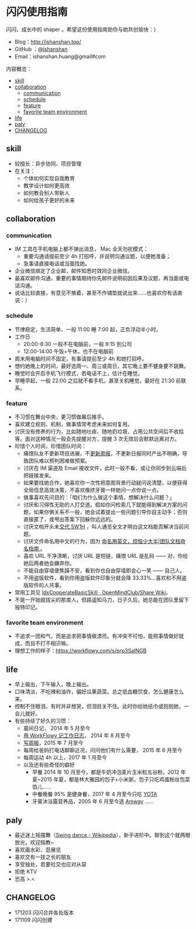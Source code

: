 

# 闪闪使用指南

闪闪，成长中的 shaper 。希望这份使用指南助你与她共创愉快：）

- Blog：http://ishanshan.top/
- GitHub ：[@ishanshan](https://github.com/ishanshan/)
- Email：ishanshan.huang@gmail#com

内容概览：

<!-- START doctoc generated TOC please keep comment here to allow auto update -->
<!-- DON'T EDIT THIS SECTION, INSTEAD RE-RUN doctoc TO UPDATE -->

  - [skill](#skill)
  - [collaboration](#collaboration)
    - [communication](#communication)
    - [schedule](#schedule)
    - [feature](#feature)
    - [favorite team environment](#favorite-team-environment)
  - [life](#life)
  - [paly](#paly)
  - [CHANGELOG](#changelog)

<!-- END doctoc generated TOC please keep comment here to allow auto update -->

## skill

- 较擅长：异步协同、项目管理
- 在关注：
	- 个体如何实现自我教育
	- 教学设计如何更高效
	- 如何教会别人带新人
	- 如何给孩子更好的未来

## collaboration


### communication


- IM 工具在手机电脑上都不弹出消息， Mac 全天勿扰模式：
    - 重要沟通请提前至少 4h 打招呼，并说明沟通议题，以便她准备；
    - 急事请直接电话或当面找她。
- 企业微信绑定了企业邮，邮件知悉时效同企业微信。
- 最喜欢邮件沟通，重要的事情期待你先邮件说明前因后果及议题，再当面或电话沟通。
- 说话比较直接，有意见不掖着，甚至不作铺垫就说出来……也喜欢你有话直说：）


### schedule

- 节律稳定，生活简单，一般 11:00 睡 7:00 起，正负浮动半小时。
- 工作日
    - 20:00-8:30 一般不在电脑前，一般 9:15 到公司
    - 12:00-14:00 午饭+午休，也不在电脑前
- 周末用电脑时间不固定，有事请提前至少 4h 和她打招呼。
- 想约她晚上的时间，最好选周一、周三或周日，其它晚上要不健身要不跳舞。
- 睡觉时会开启手机飞行模式，若电话不上，估计在睡觉。
- 早睡早起，一般 22:00 之后就不看手机，甚至关机睡觉，最好在 21:30 前联系。



### feature


- 不习惯在舞台中央，更习惯做幕后推手。
- 喜欢建立规则、机制，做事情常考虑未来如何复用。
- 讨厌没有修养的行为，比如随地吐痰、随地扔垃圾、占用公共空间后不收拾等。面对这种情况一般会先提醒对方，提醒 3 次无效后会默默远离对方。
- 珍惜个人时间，珍惜团队时间：
	- 痛恨队友不更新项目进展，不[更新周报](http://ishanshan.top/selfedu/TipsWeekly.html)，不更新日报同时产出不明确，导致团队难以预判困难做预案。
	- 讨厌在 IM 渠道及 Email 接收文件，此时一般不看，或让你同步到云端后把链接发来。
	- 如果要找她合作，她喜欢你一次性把意图背景行动疑问说清楚，以便获得全局信息高效决策，不喜欢像挤牙膏一样她问一点你说一点。
	- 做事喜欢先问目的：「咱们为什么做这个事情，想解决什么问题？」 
	- 讨厌和习得性无助的人打交道。假如你问检索几下就能得到解决方案的问题，如果你俩关系不一般，她会试着提出一些问题引导你自主动手；否则直接匿了，或甩出答案下回躲你远远的。
	- 讨厌文档开头未[交代 5W1H](https://github.com/OpenMindClub/Share/wiki/HbDoc) ，叫人通览全文才明白这文档能否解决当前问题。
	- 讨厌文件命名用中文的行为，因为 [命名用英文，烦恼少大半|团队文档命名指南 ](http://ishanshan.top/community/HbDocName.html)。
	- 喜欢 URL 干净清晰，讨厌 URL 是短链，痛恨 URL 是乱码 —— 对，你给她后两者她会嫌弃你。
	- 不能自由穿墙便焦躁不安，看到你也自由穿墙即会心一笑 —— 自己人。
	- 不用盗版软件，看到你用盗版软件印象分就会降 33.33%...喜欢和不用盗版软件的人共事。
- 常用工具见 [IdxCooperateBasicSkill · OpenMindClub/Share Wiki](https://github.com/OpenMindClub/Share/wiki/IdxCooperateBasicSkill)。
- 不是一开始就拔尖的那类人，但路遥知马力，日子久后，她总能在团队里留下独特印记。

### favorite team environment

- 不追求一团和气，而是追求把事情做漂亮。有冲突不可怕，能把事情做好就成，而且不打不相识嘛。
- 理想工作的样子：https://workflowy.com/s/prp3SaINGB

## life


- 早上输出，下午输入，晚上输出。
- 口味清淡，不吃辣和油炸，偏好瓜果蔬菜。总之低血糖饮食，怎么健康怎么来。
- 控制不住眼泪。有时并非想哭，但泪目关不住。此时你给她纸巾或抱抱她，一会儿就好。
- 有些持续了好久的习惯：
	- 晨间日记， 2014 年 5 月至今
	- [用 WorkFlowy 记工作日志](http://ishanshan.top/selfedu/HbOutputOwetoWorkFlowy.html)， 2014 年 8 月至今
	- [写周报](http://ishanshan.top/selfedu/TipsWeekly.html)，2015 年 7 月至今
	- 每周给爸妈打电话聊聊近况，问问他们有什么需要， 2015 年 6 月至今
	- 每周运动 4h 以上，2017 年 1 月至今
	- 以及还有些奇怪的癖好
		- 早餐 2014 年 10 月至今，都是牛奶冲泡麦片玉米粒五谷粉。2012 年夏~2015 年夏，都是林大雅园的包子+小米粥，包子只吃鸡蛋粉丝包菜馅儿……
		- 中餐晚餐 95% 是健身餐，2017 年 4 月至今只吃 [YOTA](http://www.yotafood.com/)
		- 牙膏沐浴露营养品，2005 年 6 月至今选 [Amway](http://www.amway.com/)  ……


## paly



- 最近迷上摇摆舞（[Swing dance - Wikipedia](https://en.wikipedia.org/wiki/Swing_(dance))），新手进阶中。聊到这个就两眼放光，欢迎指教~
- 喜欢画水彩、逛展览
- 喜欢交有一技之长的朋友
- 享受独处，若要社交也应对从容
- 拒绝 KTV
- 恐高 >.<


## CHANGELOG 

- 171203 闪闪合并各处版本
- 171109 闪闪创建

